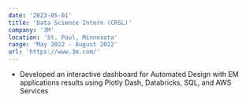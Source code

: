 ```yaml
---
date: '2023-05-01'
title: 'Data Science Intern (CRSL)'
company: '3M'
location: 'St. Paul, Minnesota'
range: 'May 2022 - August 2022'
url: 'https://www.3m.com/'
---
```


- Developed an interactive dashboard for Automated Design with EM applications results using Plotly Dash, Databricks, SQL, and AWS Services
